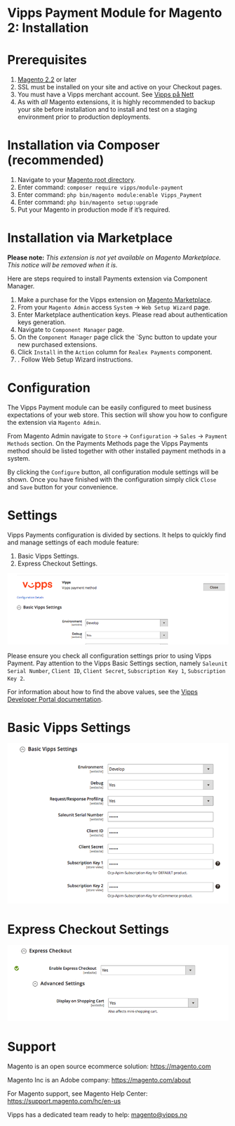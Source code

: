 # Vipps Payment Module for Magento 2: Installation

# Prerequisites

1. [Magento 2.2](https://devdocs.magento.com/guides/v2.2/release-notes/bk-release-notes.html) or later
1. SSL must be installed on your site and active on your Checkout pages.
1. You must have a Vipps merchant account. See [Vipps på Nett](https://www.vipps.no/bedrift/vipps-pa-nett)
1. As with _all_ Magento extensions, it is highly recommended to backup your site before installation and to install and test on a staging environment prior to production deployments.

# Installation via Composer (recommended)

1. Navigate to your [Magento root directory](https://devdocs.magento.com/guides/v2.2/extension-dev-guide/build/module-file-structure.html).
1. Enter command: `composer require vipps/module-payment`
1. Enter command: `php bin/magento module:enable Vipps_Payment` 
1. Enter command: `php bin/magento setup:upgrade`
1. Put your Magento in production mode if it’s required.

# Installation via Marketplace

**Please note:** _This extension is not yet available on Magento Marketplace. This notice will be removed when it is._

Here are steps required to install Payments extension via Component Manager.

1. Make a purchase for the Vipps extension on [Magento Marketplace](https://marketplace.magento.com).
1. From your `Magento Admin` access `System` -> `Web Setup Wizard` page.
1. Enter Marketplace authentication keys. Please read about authentication keys generation. 
1. Navigate to `Component Manager` page.
1. On the `Component Manager` page click the `Sync button to update your new purchased extensions.
1. Click `Install` in the `Action` column for `Realex Payments` component.
1. . Follow Web Setup Wizard instructions.

# Configuration

The Vipps Payment module can be easily configured to meet business expectations of your web store. This section will show you how to configure the extension via `Magento Admin`.

From Magento Admin navigate to `Store` -> `Configuration` -> `Sales` -> `Payment Methods` section. On the Payments Methods page the Vipps Payments method should be listed together with other installed payment methods in a system.

By clicking the `Configure` button, all configuration module settings will be shown. Once you have finished with the configuration simply click `Close` and `Save` button for your convenience.

# Settings

Vipps Payments configuration is divided by sections. It helps to quickly find and manage settings of each module feature:

1. Basic Vipps Settings.
1. Express Checkout Settings.

![Screenshot of Vipps Settings](docs/vipps_method.png)

Please ensure you check all configuration settings prior to using Vipps Payment. Pay attention to the Vipps Basic Settings section, namely `Saleunit Serial Number`, `Client ID`, `Client Secret`, `Subscription Key 1`, `Subscription Key 2`.

For information about how to find the above values, see the [Vipps Developer Portal documentation](https://github.com/vippsas/vipps-developers/blob/master/vipps-developer-portal-getting-started.md).

# Basic Vipps Settings

![Screenshot of Basic Vipps Settings](docs/vipps_basic.png)

# Express Checkout Settings

![Screenshot of Express Vipps Settings](docs/express_vipps_settings.png)

# Support

Magento is an open source ecommerce solution: https://magento.com

Magento Inc is an Adobe company: https://magento.com/about

For Magento support, see Magento Help Center: https://support.magento.com/hc/en-us

Vipps has a dedicated team ready to help: magento@vipps.no
